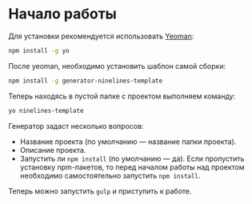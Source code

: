 # Начало работы

Для установки рекомендуется использовать [Yeoman](http://yeoman.io/):

```bash
npm install -g yo
```

После yeoman, необходимо установить шаблон самой сборки:

```bash
npm install -g generator-ninelines-template
```

Теперь находясь в пустой папке с проектом выполняем команду:

```bash
yo ninelines-template
```

Генератор задаст несколько вопросов:

- Название проекта (по умолчанию — название папки проекта).
- Описание проекта.
- Запустить ли `npm install` (по умолчанию — да). Если пропустить установку npm-пакетов, то перед началом работы над проектом необходимо самостоятельно запустить `npm install`.

Теперь можно запустить `gulp` и приступить к работе.

